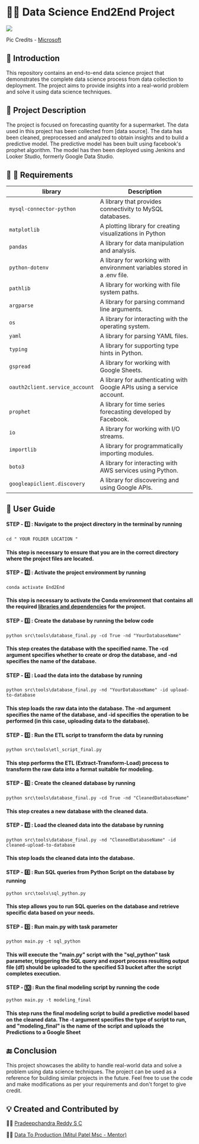 # :man_technologist: Data Science End2End Project

<p align="left">
    <img src="https://learn.microsoft.com/en-us/azure/architecture/data-science-process/media/lifecycle/tdsp-lifecycle2.png">

  Pic Credits - [Microsoft](https://learn.microsoft.com/en-us/azure/architecture/data-science-process/lifecycle)

## :wave: Introduction

This repository contains an end-to-end data science project that demonstrates the complete data science process from data collection to deployment. The project aims to provide insights into a real-world problem and solve it using data science techniques.

## :memo: Project Description

The project is focused on forecasting quantity for a supermarket. The data used in this project has been collected from [data source]. The data has been cleaned, preprocessed and analyzed to obtain insights and to build a predictive model. The predictive model has been built using facebook's prophet algorithm. The model has then been deployed using Jenkins and Looker Studio, formerly Google Data Studio.

## :briefcase: :pencil: Requirements

| library | Description |
|---------| ----------- |
|`mysql-connector-python`| A library that provides connectivity to MySQL databases.|
|`matplotlib`| A plotting library for creating visualizations in Python|
|`pandas`| A library for data manipulation and analysis.|
`python-dotenv`| A library for working with environment variables stored in a .env file.
`pathlib`| A library for working with file system paths.
`argparse`| A library for parsing command line arguments.
`os`| A library for interacting with the operating system.
`yaml`| A library for parsing YAML files.
`typing`| A library for supporting type hints in Python.
`gspread`| A library for working with Google Sheets.
`oauth2client.service_account`| A library for authenticating with Google APIs using a service account.
`prophet`| A library for time series forecasting developed by Facebook.
`io`| A library for working with I/O streams.
`importlib`| A library for programmatically importing modules.
`boto3`| A library for interacting with AWS services using Python.
`googleapiclient.discovery`| A library for discovering and using Google APIs.

## :open_book: User Guide

#### STEP - :one: : Navigate to the project directory in the terminal by running 

```cd " YOUR FOLDER LOCATION "``` 

#### This step is necessary to ensure that you are in the correct directory where the project files are located.

#### STEP - :two: : Activate the project environment by running 

```conda activate End2End``` 

#### This step is necessary to activate the Conda environment that contains all the required [libraries and dependencies](https://github.com/soopertramp/DS-End-to-End-Project/blob/main/requirements.txt) for the project.

#### STEP - :three: : Create the database by running the below code 

```python src\tools\database_final.py -cd True -nd "YourDatabaseName"``` 

#### This step creates the database with the specified name. The -cd argument specifies whether to create or drop the database, and -nd specifies the name of the database.

#### STEP - :four: : Load the data into the database by running 

```python src\tools\database_final.py -nd "YourDatabaseName" -id upload-to-database```

#### This step loads the raw data into the database. The -nd argument specifies the name of the database, and -id specifies the operation to be performed (in this case, uploading data to the database).

#### STEP - :five: : Run the ETL script to transform the data by running 

```python src\tools\etl_script_final.py```

#### This step performs the ETL (Extract-Transform-Load) process to transform the raw data into a format suitable for modeling.

#### STEP - :six: : Create the cleaned database by running 

```python src\tools\database_final.py -cd True -nd "CleanedDatabaseName"``` 

#### This step creates a new database with the cleaned data.

#### STEP - :seven: : Load the cleaned data into the database by running 

```python src\tools\database_final.py -nd "CleanedDatabaseName" -id cleaned-upload-to-database``` 

#### This step loads the cleaned data into the database.

#### STEP - :eight: : Run SQL queries from Python Script on the database by running 

```python src\tools\sql_python.py``` 

#### This step allows you to run SQL queries on the database and retrieve specific data based on your needs.

#### STEP - :nine: : Run main.py with task parameter 

```python main.py -t sql_python``` 

#### This will execute the "main.py" script with the "sql_python" task parameter, triggering the SQL query and export process resulting output file (df) should be uploaded to the specified S3 bucket after the script completes execution.

#### STEP - :keycap_ten: : Run the final modeling script by running the code 

```python main.py -t modeling_final``` 

#### This step runs the final modeling script to build a predictive model based on the cleaned data. The -t argument specifies the type of script to run, and "modeling_final" is the name of the script and uploads the Predictions to a Google Sheet

## :end: Conclusion

This project showcases the ability to handle real-world data and solve a problem using data science techniques. The project can be used as a reference for building similar projects in the future. Feel free to use the code and make modifications as per your requirements and don't forget to give credit.

## :bulb: Created and Contributed by

:man_technologist: [Pradeepchandra Reddy S C](https://www.linkedin.com/in/pradeepchandra-reddy-s-c/)

:man_technologist: [Data To Production (Mitul Patel Msc - Mentor)](https://www.linkedin.com/in/mitul-patel2393/)
